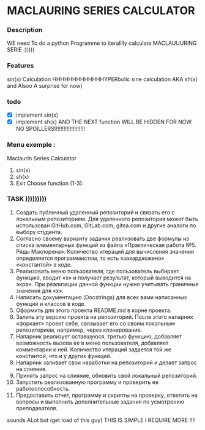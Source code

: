 # MACLAURING SERIES CALCULATOR 

### Description 
WE need To do a python Programme to iteralllly calculate MACLAUUURING SERIE :)))))

### Features
sin(x) Calculation
HHHHHHHHHHHHHYPERbolic sine calculation AKA sh(x)
and Alsoo A surprise for now)

### todo 
-[x] implement sin(x)
-[x] implement sh(x)
AND THE NEXT function WILL BE HIDDEN FOR NOW NO SPOILLERS!!!!!!!!!!!!!!!!!!!!

### Menu exemple :

Maclaurin Series Calculator
1. sin(x)
2. sh(x)
3. Exit
Choose function (1-3): 

### TASK )))))))))

1. Создать публичный удаленный репозиторий и связать его с локальным
репозиторием. Для удаленного репозитория может быть использован
GitHub.com, GitLab.com, gitea.com и другие аналоги по выбору студента.
2. Согласно своему варианту задания реализовать две формулы из списка
элементарных функций из файла «Практическая работа №5. Ряды Маклорена».
Количество итераций для вычисления значения определяется программистом, то
есть «захардкожено» «константой» в коде.
3. Реализовать меню пользователя, где пользователь выбирает функцию,
вводит «x» и получает результат, который выводится на экран. При реализации
данной функции нужно учитывать граничные значения для «x».
4. Написать документацию (Docstrings) для всех вами написанных
функций и классов в коде.
5. Оформить для этого проекта README.md в корне проекта.
6. Залить эту версию проекта на репозиторий. После этого напарник
«форкает» проект себе, связывает его со своим локальным репозиторием,
например, через клонирование.
7. Напарник реализует оставшуюся, третью функцию, добавляет
возможность вызова ее в меню пользователя, добавляет комментарии к ней.
Количество итераций задается той же константой, что и у других функций.
8. Напарник заливает свои наработки на репозиторий и делает запрос на
слияние.
9. Принять запрос на слияние, обновить свой локальный репозиторий.
10. Запустить реализованную программу и проверить ее
работоспособность.
11. Предоставить отчет, программу и скрипты на проверку, ответить на
вопросы и выполнить дополнительные задания по усмотрению преподавателя.

sounds ALot but (get load of this guy) THIS IS SIMPLE I REQUIRE MORE !!!!



